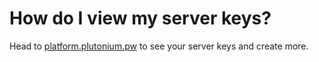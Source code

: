 # How do I view my server keys?

Head to [platform.plutonium.pw](https://platform.plutonium.pw) to see your server keys and create more.